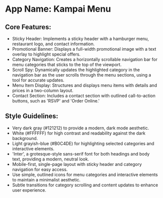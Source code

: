 # **App Name**: Kampai Menu

## Core Features:

- Sticky Header: Implements a sticky header with a hamburger menu, restaurant logo, and contact information.
- Promotional Banner: Displays a full-width promotional image with a text overlay to highlight special offers.
- Category Navigation: Creates a horizontally scrollable navigation bar for menu categories that sticks to the top of the viewport.
- Scroll Spy: Dynamically updates the highlighted category in the navigation bar as the user scrolls through the menu sections, using a tool for accurate updates.
- Menu Item Display: Structures and displays menu items with details and prices in a two-column layout.
- Contact Section: Includes a contact section with outlined call-to-action buttons, such as 'RSVP' and 'Order Online.'

## Style Guidelines:

- Very dark gray (#121212) to provide a modern, dark mode aesthetic.
- White (#FFFFFF) for high contrast and readability against the dark background.
- Light grayish-blue (#B0C4DE) for highlighting selected categories and interactive elements.
- 'Inter', a grotesque-style sans-serif font for both headings and body text, providing a modern, neutral look.
- Mobile-first, single-page layout with sticky header and category navigation for easy access.
- Use simple, outlined icons for menu categories and interactive elements to maintain a minimalist aesthetic.
- Subtle transitions for category scrolling and content updates to enhance user experience.